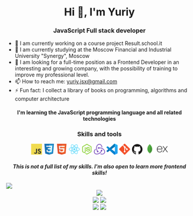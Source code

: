<h1 align="center"> Hi 👋, I'm Yuriy</h1>

<h3 align="center"> JavaScript Full stack developer</h3>


- 🔭 I am currently working on a course project Result.school.it
- 🌱 I am currently studying at the Moscow Financial and Industrial University "Synergy", Moscow
- 👯 I am looking for a full-time position as a Frontend Developer in an interesting and growing company, 
with the possibility of training to improve my professional level.
- 📫 How to reach me: yuriy.jsx@gmail.com
- ⚡ Fun fact: I collect a library of books on programming, algorithms and computer architecture

<h4 align="center">  I'm learning the JavaScript programming language and all related technologies</h4>

<h3 align="center">Skills and tools</h3>

<div align="center" >
<span><img height="30" src="https://raw.githubusercontent.com/devicons/devicon/master/icons/javascript/javascript-original.svg" /></span>
<a href="javascript: undefined;"><img height="30" src="https://raw.githubusercontent.com/devicons/devicon/master/icons/css3/css3-original.svg" /></a>
<a href="bla-bla-bla" onclick="return false;"><img height="30" src="https://raw.githubusercontent.com/devicons/devicon/master/icons/html5/html5-original.svg" /></a>
<a href="javascript: undefined;" onclick="return false;"><img height="30" src="https://raw.githubusercontent.com/devicons/devicon/master/icons/react/react-original.svg" /></a>
<img height="30" src="https://github.com/Yupiter78/Yupiter78/blob/main/assets/nodejs_plain_logo_icon_146409.svg" />
<img height="30" src="https://raw.githubusercontent.com/devicons/devicon/master/icons/redux/redux-original.svg" />
<a href="javascript: undefined;"><img height="30" src="https://raw.githubusercontent.com/github/explore/80688e429a7d4ef2fca1e82350fe8e3517d3494d/topics/visual-studio-code/visual-studio-code.png" /></a>
<img height="30" src="https://raw.githubusercontent.com/devicons/devicon/master/icons/git/git-plain.svg" />
<img height="30" src="https://github.com/devicons/devicon/blob/master/icons/github/github-original.svg" />
<img height="30" src="https://github.com/devicons/devicon/blob/master/icons/mongodb/mongodb-original.svg" />
<img height="30" src="https://github.com/devicons/devicon/blob/master/icons/express/express-original.svg" />
</div>


<h4 align="center">
<em>This is not a full list of my skills. I'm also open to learn more frontend skills!</em>
</h4>


<span align="center">
<img src="https://github-readme-stats.vercel.app/api?username=Yupiter78&hide=stars,issues&show_icons=true&theme=merko&bg_color=fdf6e3">
</span>


<div align="center">
<img src="https://github-profile-summary-cards.vercel.app/api/cards/profile-details?username=Yupiter78&theme=solarized">
</div>


<div align="center">
<img src="https://github-profile-summary-cards.vercel.app/api/cards/most-commit-language?username=Yupiter78&theme=solarized"/>
<img src="https://github-profile-summary-cards.vercel.app/api/cards/repos-per-language?username=Yupiter78&theme=solarized"/>
</div>

<div align="center">
<img src="https://github-profile-summary-cards.vercel.app/api/cards/stats?username=Yupiter78&theme=solarized"/>
<img src="https://github-profile-summary-cards.vercel.app/api/cards/productive-time?username=Yupiter78&theme=solarized"/>
</div>
